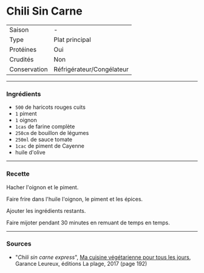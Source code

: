 # Chili Sin Carne

| | |
|:---|:---|
| Saison | - |
| Type | Plat principal |
| Protéines | Oui |
| Crudités | Non |
| Conservation | Réfrigérateur/Congélateur |

---

### Ingrédients

* `500` de haricots rouges cuits
* `1` piment
* `1` oignon
* `1cas` de farine complète
* `250cm` de bouillon de légumes
* `250ml` de sauce tomate
* `1cac` de piment de Cayenne
* huile d'olive

---

### Recette

Hacher l'oignon et le piment.

Faire frire dans l'huile l'oignon, le piment et les épices.

Ajouter les ingrédients restants.

Faire mijoter pendant 30 minutes en remuant de temps en temps.

---

### Sources

* "*Chili sin carne express*", [Ma cuisine végétarienne pour tous les jours](https://www.laplage.fr/catalogue/ma-cuisine-vegetarienne-pour-tous-les-jours-garance-leureux-2/), Garance Leureux, éditions La plage, 2017 (page 192)
